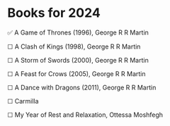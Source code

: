 # Books for 2024

&#x2705; A Game of Thrones (1996), George R R Martin

☐ A Clash of Kings (1998), George R R Martin

☐ A Storm of Swords (2000), George R R Martin

☐ A Feast for Crows (2005), George R R Martin

☐ A Dance with Dragons (2011), George R R Martin

☐ Carmilla

☐ My Year of Rest and Relaxation, Ottessa Moshfegh
